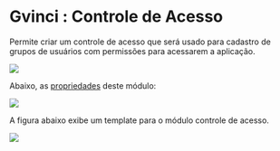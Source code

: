 # Gvinci : Controle de Acesso

Permite criar um controle de acesso que será usado para cadastro de grupos de usuários com permissões para acessarem a aplicação.

![](http://www.gvinci.com.br/manual/8_048.png)

Abaixo, as [propriedades](http://www.gvinci.com.br/manual/propriedades_do_construtor_de__2.htm) deste módulo:

![](http://www.gvinci.com.br/manual/propcontacegv5.png)

A figura abaixo exibe um template para o módulo controle de acesso.

![](http://www.gvinci.com.br/manual/tempcontracgv5.zoom82.png)

